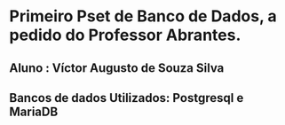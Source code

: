 # Primeiro Pset de Banco de Dados, a pedido do Professor Abrantes.

## Aluno : Víctor Augusto de Souza Silva
## Bancos de dados Utilizados: Postgresql e MariaDB
